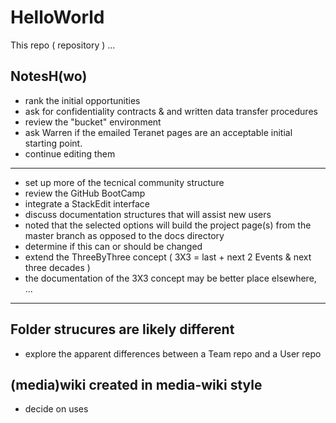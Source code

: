 # HelloWorld
This repo ( repository ) ...

## NotesH(wo)
* rank the initial opportunities
* ask for confidentiality contracts & and written data transfer procedures
* review the "bucket" environment
* ask Warren if the emailed Teranet pages are an acceptable initial starting point.
* continue editing them

<hr>

* set up more of the tecnical community structure
* review the GitHub BootCamp
* integrate a StackEdit interface
* discuss documentation structures that will assist new users
* noted that the selected options will build the project page(s) from the master branch as opposed to the docs directory
* determine if this can or should be changed
* extend the ThreeByThree concept ( 3X3 = last + next 2 Events & next three decades )
* the documentation of the 3X3 concept may be better place elsewhere,
...

<hr>

## Folder strucures are likely different
* explore the apparent differences between a Team repo and a User repo

## (media)wiki created in media-wiki style
* decide on uses
